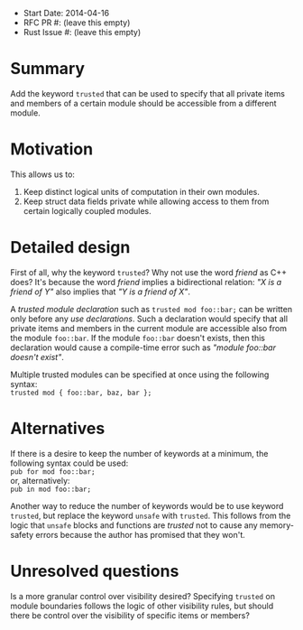- Start Date: 2014-04-16
- RFC PR #: (leave this empty)
- Rust Issue #: (leave this empty)

# Summary

Add the keyword ```trusted``` that can be used to specify that all private items and members of a certain module should be accessible from a different module.

# Motivation

This allows us to:  
1) Keep distinct logical units of computation in their own modules.  
2) Keep struct data fields private while allowing access to them from certain logically coupled modules.

# Detailed design

First of all, why the keyword ```trusted```? Why not use the word _friend_ as C++ does? It's because the word _friend_ implies a bidirectional relation: _"X is a friend of Y"_ also implies that _"Y is a friend of X"_.

A _trusted module declaration_ such as ```trusted mod foo::bar;``` can be written only before any _use declarations_. Such a declaration would specify that all private items and members in the current module are accessible also from the module ```foo::bar```. If the module ```foo::bar``` doesn't exists, then this declaration would cause a compile-time error such as _"module foo::bar doesn't exist"_.  

Multiple trusted modules can be specified at once using the following syntax:  
```trusted mod { foo::bar, baz, bar };```

# Alternatives

If there is a desire to keep the number of keywords at a minimum, the following syntax could be used:  
```pub for mod foo::bar;```  
or, alternatively:  
```pub in mod foo::bar;```  

Another way to reduce the number of keywords would be to use keyword ```trusted```, but replace the keyword ```unsafe``` with ```trusted```. This follows from the logic that ```unsafe``` blocks and functions are _trusted_ not to cause any memory-safety errors because the author has promised that they won't.

# Unresolved questions

Is a more granular control over visibility desired? Specifying ```trusted``` on module boundaries follows the logic of other visibility rules, but should there be control over the visibility of specific items or members?
